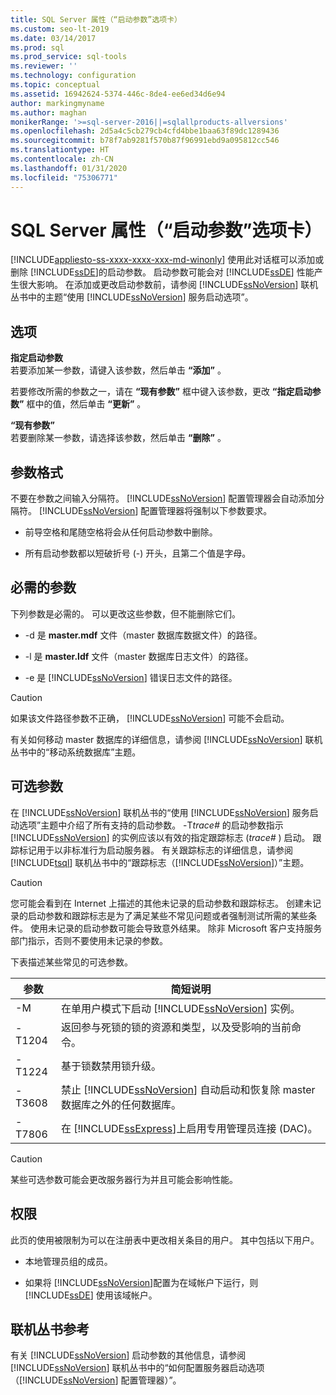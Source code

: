 ```yaml
---
title: SQL Server 属性（“启动参数”选项卡）
ms.custom: seo-lt-2019
ms.date: 03/14/2017
ms.prod: sql
ms.prod_service: sql-tools
ms.reviewer: ''
ms.technology: configuration
ms.topic: conceptual
ms.assetid: 16942624-5374-446c-8de4-ee6ed34d6e94
author: markingmyname
ms.author: maghan
monikerRange: '>=sql-server-2016||=sqlallproducts-allversions'
ms.openlocfilehash: 2d5a4c5cb279cb4cfd4bbe1baa63f89dc1289436
ms.sourcegitcommit: b78f7ab9281f570b87f96991ebd9a095812cc546
ms.translationtype: HT
ms.contentlocale: zh-CN
ms.lasthandoff: 01/31/2020
ms.locfileid: "75306771"
---
```

# <a name="sql-server-properties-startup-parameters-tab"></a>SQL Server 属性（“启动参数”选项卡）
[!INCLUDE[appliesto-ss-xxxx-xxxx-xxx-md-winonly](../../includes/appliesto-ss-xxxx-xxxx-xxx-md-winonly.md)]
  使用此对话框可以添加或删除 [!INCLUDE[ssDE](../../includes/ssde-md.md)]的启动参数。 启动参数可能会对 [!INCLUDE[ssDE](../../includes/ssde-md.md)] 性能产生很大影响。 在添加或更改启动参数前，请参阅 [!INCLUDE[ssNoVersion](../../includes/ssnoversion-md.md)] 联机丛书中的主题“使用 [!INCLUDE[ssNoVersion](../../includes/ssnoversion-md.md)] 服务启动选项”。  
  
## <a name="options"></a>选项  
 **指定启动参数**  
 若要添加某一参数，请键入该参数，然后单击 **“添加”** 。  
  
 若要修改所需的参数之一，请在 **“现有参数”** 框中键入该参数，更改 **“指定启动参数”** 框中的值，然后单击 **“更新”** 。  
  
 **“现有参数”**  
 若要删除某一参数，请选择该参数，然后单击 **“删除”** 。  
  
## <a name="parameter-format"></a>参数格式  
 不要在参数之间输入分隔符。 [!INCLUDE[ssNoVersion](../../includes/ssnoversion-md.md)] 配置管理器会自动添加分隔符。 [!INCLUDE[ssNoVersion](../../includes/ssnoversion-md.md)] 配置管理器将强制以下参数要求。  
  
-   前导空格和尾随空格将会从任何启动参数中删除。  
  
-   所有启动参数都以短破折号 (-) 开头，且第二个值是字母。  
  
## <a name="required-parameters"></a>必需的参数  
 下列参数是必需的。 可以更改这些参数，但不能删除它们。  
  
-   -d 是 **master.mdf** 文件（master 数据库数据文件）的路径。  
  
-   -l 是 **master.ldf** 文件（master 数据库日志文件）的路径。  
  
-   -e 是 [!INCLUDE[ssNoVersion](../../includes/ssnoversion-md.md)] 错误日志文件的路径。  
  
> [!CAUTION]  
>  如果该文件路径参数不正确， [!INCLUDE[ssNoVersion](../../includes/ssnoversion-md.md)] 可能不会启动。  
  
 有关如何移动 master 数据库的详细信息，请参阅 [!INCLUDE[ssNoVersion](../../includes/ssnoversion-md.md)] 联机丛书中的“移动系统数据库”主题。  
  
## <a name="optional-parameters"></a>可选参数  
 在 [!INCLUDE[ssNoVersion](../../includes/ssnoversion-md.md)] 联机丛书的“使用 [!INCLUDE[ssNoVersion](../../includes/ssnoversion-md.md)] 服务启动选项”主题中介绍了所有支持的启动参数。 -T*trace#* 的启动参数指示 [!INCLUDE[ssNoVersion](../../includes/ssnoversion-md.md)] 的实例应该以有效的指定跟踪标志 (*trace#* ) 启动。 跟踪标记用于以非标准行为启动服务器。 有关跟踪标志的详细信息，请参阅 [!INCLUDE[tsql](../../includes/tsql-md.md)] 联机丛书中的“跟踪标志（[!INCLUDE[ssNoVersion](../../includes/ssnoversion-md.md)]）”主题。  
  
> [!CAUTION]  
>  您可能会看到在 Internet 上描述的其他未记录的启动参数和跟踪标志。 创建未记录的启动参数和跟踪标志是为了满足某些不常见问题或者强制测试所需的某些条件。 使用未记录的启动参数可能会导致意外结果。 除非 Microsoft 客户支持服务部门指示，否则不要使用未记录的参数。  
  
 下表描述某些常见的可选参数。  
  
|参数|简短说明|  
|---------------|-----------------------|  
|-M|在单用户模式下启动 [!INCLUDE[ssNoVersion](../../includes/ssnoversion-md.md)] 实例。|  
|-T1204|返回参与死锁的锁的资源和类型，以及受影响的当前命令。|  
|-T1224|基于锁数禁用锁升级。|  
|-T3608|禁止 [!INCLUDE[ssNoVersion](../../includes/ssnoversion-md.md)] 自动启动和恢复除 master 数据库之外的任何数据库。|  
|-T7806|在 [!INCLUDE[ssExpress](../../includes/ssexpress-md.md)]上启用专用管理员连接 (DAC)。|  
  
> [!CAUTION]  
>  某些可选参数可能会更改服务器行为并且可能会影响性能。  
  
## <a name="permissions"></a>权限  
 此页的使用被限制为可以在注册表中更改相关条目的用户。 其中包括以下用户。  
  
-   本地管理员组的成员。  
  
-   如果将 [!INCLUDE[ssNoVersion](../../includes/ssnoversion-md.md)]配置为在域帐户下运行，则 [!INCLUDE[ssDE](../../includes/ssde-md.md)] 使用该域帐户。  
  
## <a name="books-online-references"></a>联机丛书参考  
 有关 [!INCLUDE[ssNoVersion](../../includes/ssnoversion-md.md)] 启动参数的其他信息，请参阅 [!INCLUDE[ssNoVersion](../../includes/ssnoversion-md.md)] 联机丛书中的“如何配置服务器启动选项（[!INCLUDE[ssNoVersion](../../includes/ssnoversion-md.md)] 配置管理器）”。  
  
  
